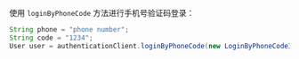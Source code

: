 使用 `loginByPhoneCode` 方法进行手机号验证码登录：

```java
String phone = "phone number";
String code = "1234";
User user = authenticationClient.loginByPhoneCode(new LoginByPhoneCodeInput(phone, code)).execute();
```
